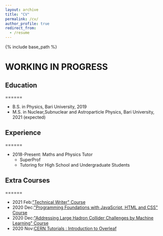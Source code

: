 ```yaml
---
layout: archive
title: "CV"
permalink: /cv/
author_profile: true
redirect_from:
  - /resume
---
```


{% include base_path %}
# WORKING IN PROGRESS

## Education
======
* B.S. in Physics, Bari University, 2019
* M.S. in Nuclear,Subnuclear and Astroparticle Physics, Bari University, 2021 (expected)

## Experience
======
* 2018-Present: Maths and Physics Tutor
  * SuperProf
  * Tutoring for High School and Undergraduate Students
    
## Extra Courses
======
* 2021 Feb:["Technical Writer" Course](https://www.coursera.org/account/accomplishments/certificate/MY4HQAEAYL9D)
* 2020 Dec:["Programming Foundations with JavaScript, HTML and CSS" Course](https://www.coursera.org/account/accomplishments/certificate/QVDWWH3C8MXV)
* 2020 Dec:["Addressing Large Hadron Collider Challenges by Machine Learning" Course](https://www.coursera.org/account/accomplishments/certificate/MY4HQAEAYL9D)
* 2020 Nov:[CERN Tutorials : Introduction to Overleaf](https://drive.google.com/file/d/1to79c-kiCDjbMWiXxkL1zJY3JnbfbXGx/view)
  

